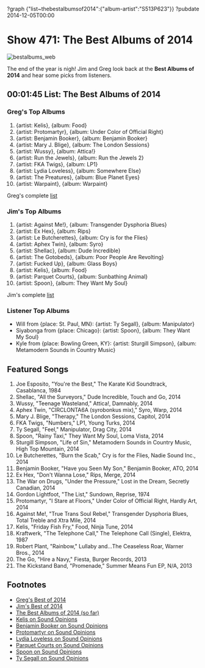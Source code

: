 ?graph {"list~thebestalbumsof2014":{"album-artist":"S513P623"}}
?pubdate 2014-12-05T00:00

# Show 471: The Best Albums of 2014

![bestalbums_web](http://static.soundopinions.org/images/2014/bestalbums_web.jpg)

The end of the year is nigh! Jim and Greg look back at the **Best Albums of 2014** and hear some picks from listeners.

## 00:01:45 List: The Best Albums of 2014

### Greg's Top Albums

1. {artist: Kelis}, {album: Food}
2. {artist: Protomartyr}, {album: Under Color of Official Right}
3. {artist: Benjamin Booker}, {album: Benjamin Booker}
4. {artist: Mary J. Blige}, {album: The London Sessions}
5. {artist: Wussy}, {album: Attica!}
6. {artist: Run the Jewels}, {album: Run the Jewels 2}
7. {artist: FKA Twigs}, {album: LP1}
8. {artist: Lydia Loveless}, {album: Somewhere Else}
9. {artist: The Preatures}, {album: Blue Planet Eyes}
10. {artist: Warpaint}, {album: Warpaint}

Greg's complete [list](http://tinyurl.com/p4tx363)

### Jim's Top Albums

1. {artist: Against Me!}, {album: Transgender Dysphoria Blues}
2. {artist: Ex Hex}, {album: Rips}
3. {artist: Le Butcherettes}, {album: Cry is for the Flies}
4. {artist: Aphex Twin}, {album: Syro}
5. {artist: Shellac}, {album: Dude Incredible}
6. {artist: The Gotobeds}, {album: Poor People Are Revolting} 
7. {artist: Fucked Up}, {album: Glass Boys} 
8. {artist: Kelis}, {album: Food} 
9. {artist: Parquet Courts}, {album: Sunbathing Animal}
10. {artist: Spoon}, {album: They Want My Soul} 

Jim's complete [list](http://tinyurl.com/khfayw7)

### Listener Top Albums

- Will from {place: St. Paul, MN}: {artist: Ty Segall}, {album: Manipulator} 
- Siyabonga from {place: Chicago}: {artist: Spoon}, {album: They Want My Soul}
- Kyle from {place: Bowling Green, KY}: {artist: Sturgill Simpson}, {album: Metamodern Sounds in Country Music}


## Featured Songs

1. Joe Esposito, "You're the Best," The Karate Kid Soundtrack, Casablanca, 1984 
1. Shellac, "All the Surveyors," Dude Incredible, Touch and Go, 2014 
1. Wussy, "Teenage Wasteland," Attica!, Damnably, 2014 
1. Aphex Twin, "CIRCLONTA6A (syrobonkus mix)," Syro, Warp, 2014 
1. Mary J. Blige, "Therapy," The London Sessions, Capitol, 2014 
1. FKA Twigs, "Numbers," LP1, Young Turks, 2014 
1. Ty Segall, "Feel," Manipulator, Drag City, 2014 
1. Spoon, "Rainy Taxi," They Want My Soul, Loma Vista, 2014 
1. Sturgill Simpson, "Life of Sin," Metamodern Sounds in Country Music, High Top Mountain, 2014 
1. Le Butcherettes, "Burn the Scab," Cry is for the Flies, Nadie Sound Inc., 2014 
1. Benjamin Booker, "Have you Seen My Son," Benjamin Booker, ATO, 2014 
1. Ex Hex, "Don't Wanna Lose," Rips, Merge, 2014 
1. The War on Drugs, "Under the Pressure," Lost in the Dream, Secretly Canadian, 2014 
1. Gordon Lightfoot, "The List," Sundown, Reprise, 1974 
1. Protomartyr, "I Stare at Floors," Under Color of Official Right, Hardly Art, 2014 
1. Against Me!, "True Trans Soul Rebel," Transgender Dysphoria Blues, Total Treble and Xtra Mile, 2014 
1. Kelis, "Friday Fish Fry," Food, Ninja Tune, 2014 
1. Kraftwerk, "The Telephone Call," The Telephone Call (Single), Elektra, 1987 
1. Robert Plant, "Rainbow," Lullaby and…The Ceaseless Roar, Warner Bros., 2014 
1. The Go, "Hire a Navy," Fiesta, Burger Records, 2013
1. The Kickstand Band, "Promenade," Summer Means Fun EP, N/A, 2013 


## Footnotes
- [Greg's Best of 2014](http://www.chicagotribune.com/entertainment/music/kot/ct-kelis-food-benjamin-booker-protomartyr-mary-j-blige-best-pop-albums-20141202-column.html)
- [Jim's Best of 2014](http://www.wbez.org/blogs/jim-derogatis/2014-12/reasons-living-2014-111177)
- [The Best Albums of 2014 (so far)](http://www.soundopinions.org/show/448)
- [Kelis on Sound Opinions](/show/454/#kelis)
- [Benjamin Booker on Sound Opinions](/show/457/#benjaminbooker)
- [Protomartyr on Sound Opinions](/show/470/#protomartyr)
- [Lydia Loveless on Sound Opinions](http://www.soundopinions.org/show/348/)
- [Parquet Courts on Sound Opinions](/show/415/#parquetcourts)
- [Spoon on Sound Opinions](http://www.soundopinions.org/show/102/)
- [Ty Segall on Sound Opinions](http://www.soundopinions.org/show/360/)
